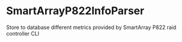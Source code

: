 # SmartArrayP822InfoParser
Store to database different metrics provided by SmartArray P822 raid controller CLI
